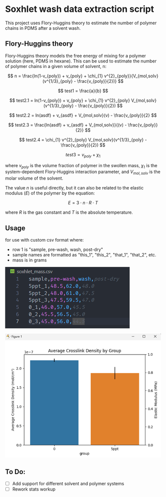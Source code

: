 # Soxhlet wash data extraction script

This project uses Flory-Huggins theory to estimate the number of polymer chains in PDMS after a solvent wash. 

 ## Flory-Huggins theory

 Flory-Huggins theory models the free energy of mixing for a polymer solution (here, PDMS in hexane).  This can be used to estimate the number of polymer chains in a given volume of solvent, n:

$$
n = \frac{ln(1-v_{poly}) + v_{poly} + \chi_{1} v^{2}_{poly}}{V_{mol,solv}(v^{1/3}_{poly} - \frac{v_{poly}}{2})}
$$

$$
test1 = \frac{a}{b}
$$

$$
test2.1 = ln(1-v_{poly}) + v_{poly} + \chi_{1} v^{2}_{poly} V_{mol,solv}(v^{1/3}_{poly} - \frac{v_{poly}}{2})
$$

$$
test2.2 = ln(asdf) + v_{asdf} + V_{mol,solv}(v) - \frac{v_{poly}}{2}
$$

$$
test2.3 = \frac{ln(asdf) + v_{asdf} + V_{mol,solv}}{(v) - \frac{v_{poly}}{2}}
$$

$$
test2.4 = \chi_{1} v^{2}_{poly} V_{mol,solv}(v^{1/3}_{poly} - \frac{v_{poly}}{2})
$$

$$
test3 = v_{poly} + \chi_{1}
$$



where $v_{poly}$ is the volume fraction of polymer in the swollen mass, $\chi_1$ is the system-dependent Flory-Huggins interaction parameter, and $V_{mol,solv}$ is the molar volume of the solvent.

The value $n$ is useful directly, but it can also be related to the elastic modulus ($E$) of the polymer by the equation:

$$
E = 3 \cdot n \cdot R \cdot T
$$

where $R$ is the gas constant and $T$ is the absolute temperature.

## Usage
for use with custom csv format where:
   - row 1 is "sample, pre-wash, wash, post-dry"
   - sample names are formatted as "this_1", "this_2", "that_1", "that_2", etc.
   - mass is in grams

 ![example csv](images/example_csv.png "Example CSV Format")
 
 ![example output](images/example_output.png "Example Output")

 ## To Do:
   - [ ] Add support for different solvent and polymer systems
   - [ ] Rework stats workup